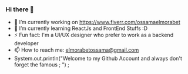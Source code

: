 ### Hi there 👋
- 🔭 I’m currently working on https://www.fiverr.com/ossamaelmorabet
- 🌱 I’m currently learning ReactJs and FrontEnd Stuffs :D 
- ⚡ Fun fact: I'm a UI/UX designer who prefer to work as a backend developer 
- 📫 How to reach me: elmorabetossama@gmail.com
- System.out.println("Welcome to my Github Account and always don't forget the famous ; ") ; 
